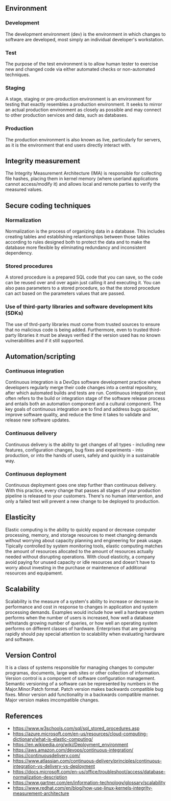 ## Environment
### Development
The development environment (dev) is the environment in which changes to software are developed, most simply an individual developer's workstation.
### Test
The purpose of the test environment is to allow human tester to exercise new and changed code via either automated checks or non-automated techniques.
### Staging
A stage, staging or pre-production environment is an environment for testing that exactly resembles a production environment. It seeks to mirror an actual production environment as closely as possible and may connect to other production services and data, such as databases.
### Production
The production environment is also known as live, particularly for servers, as it is the environment that end users directly interact with.

## Integrity measurement
The Integrity Measurement Architecture (IMA) is responsible for collecting file hashes, placing them in kernel memory (where userland applications cannot access/modify it) and allows local and remote parties to verify the measured values.

## Secure coding techniques
### Normalization
Normalization is the process of organizing data in a database. This includes creating tables and establishing relantionships between those tables according to rules designed both to protect the data and to make the database more flexible by eliminating redundancy and inconsistent dependency.
### Stored procedures
A stored procedure is a prepared SQL code that you can save, so the code can be reused over and over again just calling it and executing it. You can also pass parameters to a stored procedure, so that the stored procedure can act based on the parameters values that are passed.
### Use of third-party libraries and software development kits (SDKs)
The use of thrd-party libraries must come from trusted sources to ensure that no malicious code is being added. Furthermore, even to trusted third-party libraries it must be always verified if the version used has no known vulnerabilities and if it still supported.

## Automation/scripting
### Continuous integration
Continuous integration is a DevOps software development practice where developers regularly merge their code changes into a central repository, after which automated builds and tests are run. Continuous integration most often refers to the build or integration stage of the software release process and entails both an automation component and a cultural component. The key goals of continuous integration are to find and address bugs quicker, improve software quality, and reduce the time it takes to validate and release new software updates.

### Continuous delivery
Continuous delivery is the ability to get changes of all types - including new features, configuration changes, bug fixes and experiments - into production, or into the hands of users, safely and quickly in a sustainable way.

### Continuous deployment
Continuous deployment goes one step further than continuous delivery. With this practice, every change that passes all stages of your production pipeline is released to your customers. There's no human intervention, and only a failed test will prevent a new change to be deployed to production.

## Elasticity
Elastic computing is the ability to quickly expand or decrease computer processing, memory, and storage resources to meet changing demands without worrying about capacity planning and engineering for peak usage. Tipically controlled by system monitoring tools, elastic computing matches the amount of resources allocated to the amount of resources actually needed without disrupting operations. With cloud elasticity, a company avoid paying for unused capacity or idle resources and doesn't have to worry about investing in the purchase or maintenence of additional resources and equipament.

## Scalability
Scalability is the measure of a system's ability to increase or decrease in performance and cost in response to changes in application and system processing demands. Examples would include how well a hardware system performs when the number of users is increased, how well a database withstands growing number of queries, or how well an operating system performs on different classes of hardware. Enterprises that are growing rapidly should pay special attention to scalability when evaluating hardware and software.

## Version Control
It is a class of systems responsible for managing changes to computer programas, documents, large web sites or other collection of information. Version control is a component of software configuration management. Semantic versioning of a software can be represented by numbers in the Major.Minor.Patch format. Patch version makes backwards compatible bug fixes. Minor version add functionality in a backwards compatible manner. Major version makes imcompatible changes.

## References
- https://www.w3schools.com/sql/sql_stored_procedures.asp
- https://azure.microsoft.com/en-us/resources/cloud-computing-dictionary/what-is-elastic-computing/
- https://en.wikipedia.org/wiki/Deployment_environment
- https://aws.amazon.com/devops/continuous-integration/
- https://continuousdelivery.com/
- https://www.atlassian.com/continuous-delivery/principles/continuous-integration-vs-delivery-vs-deployment
- https://docs.microsoft.com/en-us/office/troubleshoot/access/database-normalization-description
- https://www.gartner.com/en/information-technology/glossary/scalability
- https://www.redhat.com/en/blog/how-use-linux-kernels-integrity-measurement-architecture

